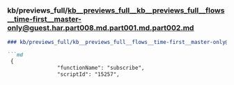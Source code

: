 ### kb/previews_full/kb__previews_full__kb__previews_full__flows__time-first__master-only@guest.har.part008.md.part001.md.part002.md

```md
### kb/previews_full/kb__previews_full__flows__time-first__master-only@guest.har.part008.md.part001.md (part 002)

```md
 {
                "functionName": "subscribe",
                "scriptId": "15257",
      
```

```

```
